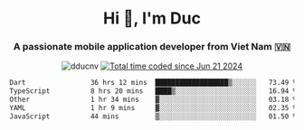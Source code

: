 <h1 align="center">
  Hi 👋, I'm  Duc</h1>
<h3 align="center">A passionate mobile application developer from Viet Nam 🇻🇳</h3>  
  
<p align="center"> <img src="https://komarev.com/ghpvc/?username=dducnv&label=Profile%20views&color=0e75b6&style=flat" alt="dducnv" /> 
<a href="https://wakatime.com/@4d2a2cd9-1bcb-4dd1-84a4-dce128a35137"><img src="https://wakatime.com/badge/user/4d2a2cd9-1bcb-4dd1-84a4-dce128a35137.svg" alt="Total time coded since Jun 21 2024" /></a>
</p>  

<div align="center">
  <!--START_SECTION:waka-->

```txt
Dart                36 hrs 12 mins  ██████████████████▒░░░░░░   73.49 %
TypeScript          8 hrs 20 mins   ████▒░░░░░░░░░░░░░░░░░░░░   16.94 %
Other               1 hr 34 mins    ▓░░░░░░░░░░░░░░░░░░░░░░░░   03.18 %
YAML                1 hr 9 mins     ▓░░░░░░░░░░░░░░░░░░░░░░░░   02.35 %
JavaScript          44 mins         ▒░░░░░░░░░░░░░░░░░░░░░░░░   01.50 %
```

<!--END_SECTION:waka-->
</div>




  
